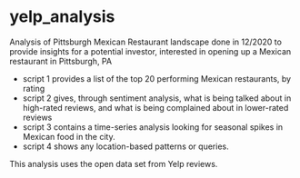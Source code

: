 # yelp_analysis

Analysis of Pittsburgh Mexican Restaurant landscape done in 12/2020 to provide insights for a potential investor, interested in opening up a Mexican restaurant in Pittsburgh, PA

-	script 1 provides a list of the top 20 performing Mexican restaurants, by rating
-	script 2 gives, through sentiment analysis, what is being talked about in high-rated reviews, and what is being complained about in lower-rated reviews
-	script 3 contains a time-series analysis looking for seasonal spikes in Mexican food in the city.
-	script 4 shows any location-based patterns or queries.

This analysis uses the open data set from Yelp reviews. 